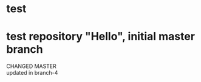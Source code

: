 # test
test repository "Hello", initial master branch
==============================================
CHANGED MASTER    
updated in branch-4
